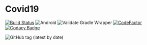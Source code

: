 # Covid19

[![Build Status](https://crazyuploader.semaphoreci.com/badges/Covid19.svg)](https://crazyuploader.semaphoreci.com/projects/Covid19)
![Android](https://github.com/crazyuploader/Covid19/workflows/Android/badge.svg)
![Validate Gradle Wrapper](https://github.com/crazyuploader/Covid19/workflows/Validate%20Gradle%20Wrapper/badge.svg)
[![CodeFactor](https://www.codefactor.io/repository/github/crazyuploader/covid19/badge)](https://www.codefactor.io/repository/github/crazyuploader/covid19)
[![Codacy Badge](https://api.codacy.com/project/badge/Grade/b5f7f9b722874876b08b8fa7c19c85fc)](https://app.codacy.com/manual/jugalkishor839/Covid19?utm_source=github.com&utm_medium=referral&utm_content=crazyuploader/Covid19&utm_campaign=Badge_Grade_Dashboard)

![GitHub tag (latest by date)](https://img.shields.io/github/v/tag/crazyuploader/Covid19?label=App%20Version&style=flat-square)
